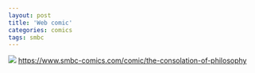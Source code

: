 ```yaml
---
layout: post
title: 'Web comic'
categories: comics
tags: smbc
---
```



[![](https://www.smbc-comics.com/comics/1483979801-20170109.png)](https://www.smbc-comics.com/comic/the-consolation-of-philosophy)
<https://www.smbc-comics.com/comic/the-consolation-of-philosophy>